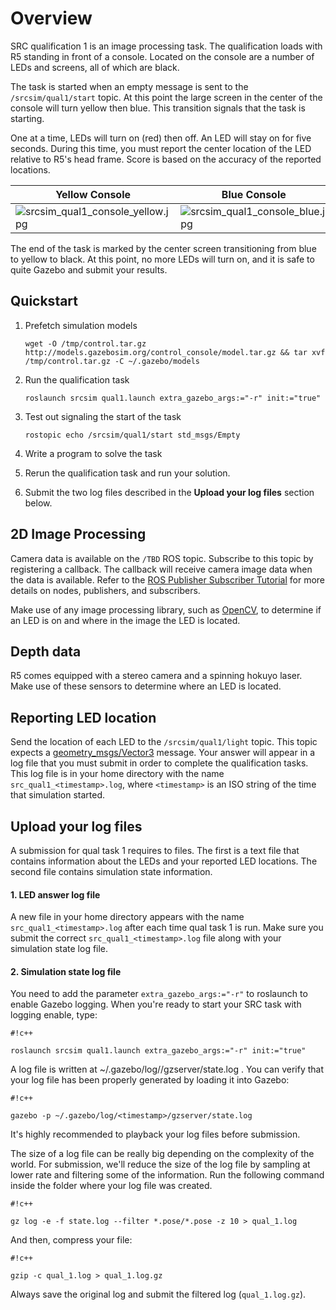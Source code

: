 # Overview

SRC qualification 1 is an image processing task. The qualification loads with R5 standing in front of a console. Located on the console are a number of LEDs and screens, all of which are black. 

The task is started when an empty message is sent to the `/srcsim/qual1/start` topic. At this point the large screen in the center of the console will turn yellow then blue. This transition signals that the task is starting.

One at a time, LEDs will turn on (red) then off. An LED will stay on for five seconds. During this time, you must report the center location of the LED relative to R5's head frame. Score is based on the accuracy of the reported locations.

Yellow Console | Blue Console | Red LED
---------------|--------------|--------
![srcsim_qual1_console_yellow.jpg](https://bitbucket.org/repo/xEbAAe/images/4007635085-srcsim_qual1_console_yellow.jpg) | ![srcsim_qual1_console_blue.jpg](https://bitbucket.org/repo/xEbAAe/images/4006639120-srcsim_qual1_console_blue.jpg) | ![srcsim_qual1_console_red.jpg](https://bitbucket.org/repo/xEbAAe/images/1513381160-srcsim_qual1_console_red.jpg)

The end of the task is marked by the center screen transitioning from blue to yellow to black. At this point, no more LEDs will turn on, and it is safe to quite Gazebo and submit your results.

## Quickstart

1. Prefetch simulation models

    ```
    wget -O /tmp/control.tar.gz http://models.gazebosim.org/control_console/model.tar.gz && tar xvf /tmp/control.tar.gz -C ~/.gazebo/models
    ```

1. Run the qualification task

    ```
    roslaunch srcsim qual1.launch extra_gazebo_args:="-r" init:="true"
    ```

1. Test out signaling the start of the task

    ```
    rostopic echo /srcsim/qual1/start std_msgs/Empty
    ```

1. Write a program to solve the task

1. Rerun the qualification task and run your solution.

1. Submit the two log files described in the **Upload your log files** section below.

## 2D Image Processing

Camera data is available on the `/TBD` ROS topic. Subscribe to this topic by registering a callback. The callback will receive camera image data when the data is available. Refer to the [ROS Publisher Subscriber Tutorial](http://wiki.ros.org/ROS/Tutorials/WritingPublisherSubscriber%28c%2B%2B%29) for more details on nodes, publishers, and subscribers.

Make use of any image processing library, such as [OpenCV](http://opencv.org), to determine if an LED is on and where in the image the LED is located.

## Depth data

R5 comes equipped with a stereo camera and a spinning hokuyo laser. Make use of these sensors to determine where an LED is located.

## Reporting LED location

Send the location of each LED to the `/srcsim/qual1/light` topic. This topic expects a [geometry_msgs/Vector3](http://docs.ros.org/api/geometry_msgs/html/msg/Vector3.html) message. Your answer will appear in a log file that you must submit in order to complete the qualification tasks. This log file is in your home directory with the name `src_qual1_<timestamp>.log`, where `<timestamp>` is an ISO string of the time that simulation started.

## Upload your log files

A submission for qual task 1 requires to files. The first is a text file that contains information about the LEDs and your reported LED locations. The second file contains simulation state information.

#### 1. LED answer log file

A new file in your home directory appears with the name `src_qual1_<timestamp>.log` after each time qual task 1 is run. Make sure you submit the correct `src_qual1_<timestamp>.log` file along with your simulation state log file.

#### 2. Simulation state log file

You need to add the parameter `extra_gazebo_args:="-r"` to roslaunch to enable Gazebo logging. When you're ready to start your SRC task with logging enable, type:


```
#!c++

roslaunch srcsim qual1.launch extra_gazebo_args:="-r" init:="true"
```

A log file is written at ~/.gazebo/log/<timestamp>/gzserver/state.log . You can verify that your log file has been properly generated by loading it into Gazebo:

```
#!c++

gazebo -p ~/.gazebo/log/<timestamp>/gzserver/state.log
```

It's highly recommended to playback your log files before submission.

The size of a log file can be really big depending on the complexity of the world. For submission, we'll reduce the size of the log file by sampling at lower rate and filtering some of the information. Run the following command inside the folder where your log file was created. 


```
#!c++

gz log -e -f state.log --filter *.pose/*.pose -z 10 > qual_1.log
```

And then, compress your file:

```
#!c++

gzip -c qual_1.log > qual_1.log.gz
```

Always save the original log and submit the filtered log (`qual_1.log.gz`).